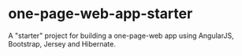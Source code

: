 one-page-web-app-starter
========================

A "starter" project for building a one-page-web app using AngularJS, Bootstrap, Jersey and Hibernate.

